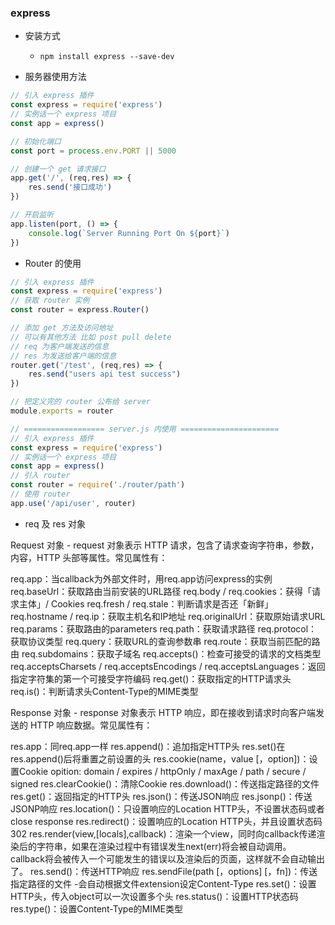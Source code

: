 ### express

* 安装方式
    * `npm install express --save-dev`

* 服务器使用方法
```js
// 引入 express 插件
const express = require('express')
// 实例话一个 express 项目
const app = express()

// 初始化端口
const port = process.env.PORT || 5000

// 创建一个 get 请求接口
app.get('/', (req,res) => {
    res.send('接口成功')
})

// 开启监听
app.listen(port, () => {
    console.log(`Server Running Port On ${port}`)
})
```

* Router 的使用
```js
// 引入 express 插件
const express = require('express')
// 获取 router 实例
const router = express.Router()

// 添加 get 方法及访问地址
// 可以有其他方法 比如 post pull delete
// req 为客户端发送的信息
// res 为发送给客户端的信息
router.get('/test', (req,res) => {
    res.send("users api test success")
})

// 把定义完的 router 公布给 server
module.exports = router

// ================== server.js 内使用 ======================
// 引入 express 插件
const express = require('express')
// 实例话一个 express 项目
const app = express()
// 引入 router
const router = require('./router/path')
// 使用 router
app.use('/api/user', router)
```

* req 及 res 对象

Request 对象 - request 对象表示 HTTP 请求，包含了请求查询字符串，参数，内容，HTTP 头部等属性。常见属性有：

req.app：当callback为外部文件时，用req.app访问express的实例
req.baseUrl：获取路由当前安装的URL路径
req.body / req.cookies：获得「请求主体」/ Cookies
req.fresh / req.stale：判断请求是否还「新鲜」
req.hostname / req.ip：获取主机名和IP地址
req.originalUrl：获取原始请求URL
req.params：获取路由的parameters
req.path：获取请求路径
req.protocol：获取协议类型
req.query：获取URL的查询参数串
req.route：获取当前匹配的路由
req.subdomains：获取子域名
req.accepts()：检查可接受的请求的文档类型
req.acceptsCharsets / req.acceptsEncodings / req.acceptsLanguages：返回指定字符集的第一个可接受字符编码
req.get()：获取指定的HTTP请求头
req.is()：判断请求头Content-Type的MIME类型

Response 对象 - response 对象表示 HTTP 响应，即在接收到请求时向客户端发送的 HTTP 响应数据。常见属性有：

res.app：同req.app一样
res.append()：追加指定HTTP头
res.set()在res.append()后将重置之前设置的头
res.cookie(name，value [，option])：设置Cookie
opition: domain / expires / httpOnly / maxAge / path / secure / signed
res.clearCookie()：清除Cookie
res.download()：传送指定路径的文件
res.get()：返回指定的HTTP头
res.json()：传送JSON响应
res.jsonp()：传送JSONP响应
res.location()：只设置响应的Location HTTP头，不设置状态码或者close response
res.redirect()：设置响应的Location HTTP头，并且设置状态码302
res.render(view,[locals],callback)：渲染一个view，同时向callback传递渲染后的字符串，如果在渲染过程中有错误发生next(err)将会被自动调用。callback将会被传入一个可能发生的错误以及渲染后的页面，这样就不会自动输出了。
res.send()：传送HTTP响应
res.sendFile(path [，options] [，fn])：传送指定路径的文件 -会自动根据文件extension设定Content-Type
res.set()：设置HTTP头，传入object可以一次设置多个头
res.status()：设置HTTP状态码
res.type()：设置Content-Type的MIME类型
